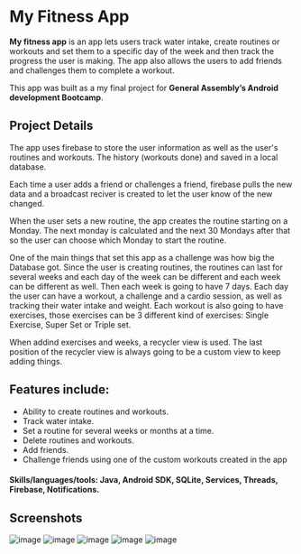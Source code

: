 # My Fitness App

**My fitness app** is an app lets users track water intake, create routines or workouts and set them to a specific day of the week and then track the progress the user is making. The app also allows the users to add friends and challenges them to complete a workout.


This app was built as a my final project for **General Assembly’s Android development Bootcamp**.

## Project Details

The app uses firebase to store the user information as well as the user's routines and workouts. The history (workouts done) and saved in a local database.

Each time a user adds a friend or challenges a friend, firebase pulls the new data and a broadcast reciver is created to let the user know of the new changed.

When the user sets a new routine, the app creates the routine starting on a Monday. The next monday is calculated and the next 30 Mondays after that so the user can choose which Monday to start the routine.

One of the main things that set this app as a challenge was how big the Database got. Since the user is creating routines, the routines can last for several weeks and each day of the week can be different and each week can be different as well. Then each week is going to have 7 days. Each day the user can have a workout, a challenge and a cardio session, as well as tracking their water intake and weight. Each workout is also going to have exercises, those exercises can be 3 different kind of exercises: Single Exercise, Super Set or Triple set.

When addind exercises and weeks, a recycler view is used. The last position of the recycler view is always going to be a custom view to keep adding things.


## Features include:

- Ability to create routines and workouts.
- Track water intake.
- Set a routine for several weeks or months at a time.
- Delete routines and workouts.
- Add friends.
- Challenge friends using one of the custom workouts created in the app

#### Skills/languages/tools: Java, Android SDK, SQLite, Services, Threads, Firebase, Notifications.

## Screenshots

![image](/screenshots/1.jpg)
![image](/screenshots/2.jpg)
![image](/screenshots/3.jpg)
![image](/screenshots/4.jpg)
![image](/screenshots/5.jpg)




